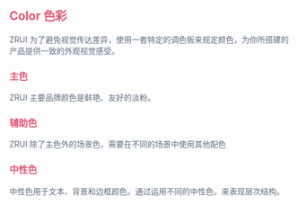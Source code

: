 <script setup>
import PrimayColor from './demos/PrimayColor.vue'//主色
import MinorColor from './demos/MinorColor.vue'//辅助色
import MiddleColor from './demos/MiddleColor.vue'//浅色
</script>

## <font color=#e55472>Color 色彩</font>

<font color=#5e6d82>ZRUI 为了避免视觉传达差异，使用一套特定的调色板来规定颜色，为你所搭建的产品提供一致的外观视觉感受。</font>

### <font color=#e55472>主色</font>

<PrimayColor/>

<font color=#5e6d82>ZRUI 主要品牌颜色是鲜艳、友好的淡粉。</font>

### <font color=#e55472>辅助色</font>

<font color=#5e6d82>ZRUI 除了主色外的场景色，需要在不同的场景中使用其他配色</font>
<MinorColor/>

### <font color=#e55472>中性色</font>

<font color=#5e6d82>中性色用于文本、背景和边框颜色。通过运用不同的中性色，来表现层次结构。</font>
<MiddleColor/>